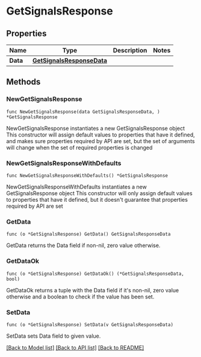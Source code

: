 # GetSignalsResponse

## Properties

Name | Type | Description | Notes
------------ | ------------- | ------------- | -------------
**Data** | [**GetSignalsResponseData**](GetSignalsResponseData.md) |  | 

## Methods

### NewGetSignalsResponse

`func NewGetSignalsResponse(data GetSignalsResponseData, ) *GetSignalsResponse`

NewGetSignalsResponse instantiates a new GetSignalsResponse object
This constructor will assign default values to properties that have it defined,
and makes sure properties required by API are set, but the set of arguments
will change when the set of required properties is changed

### NewGetSignalsResponseWithDefaults

`func NewGetSignalsResponseWithDefaults() *GetSignalsResponse`

NewGetSignalsResponseWithDefaults instantiates a new GetSignalsResponse object
This constructor will only assign default values to properties that have it defined,
but it doesn't guarantee that properties required by API are set

### GetData

`func (o *GetSignalsResponse) GetData() GetSignalsResponseData`

GetData returns the Data field if non-nil, zero value otherwise.

### GetDataOk

`func (o *GetSignalsResponse) GetDataOk() (*GetSignalsResponseData, bool)`

GetDataOk returns a tuple with the Data field if it's non-nil, zero value otherwise
and a boolean to check if the value has been set.

### SetData

`func (o *GetSignalsResponse) SetData(v GetSignalsResponseData)`

SetData sets Data field to given value.



[[Back to Model list]](../README.md#documentation-for-models) [[Back to API list]](../README.md#documentation-for-api-endpoints) [[Back to README]](../README.md)


